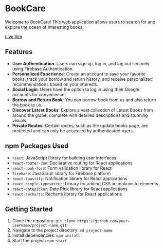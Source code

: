 # BookCare 

Welcome to BookCare! This web application allows users to search for and explore the ocean of interesting books.

[Live Site](https://library-management-syste-b1f31.web.app)

## Features

- **User Authentication**: Users can sign up, log in, and log out securely using Firebase Authentication.
- **Personalized Experience**: Create an account to save your favorite books, track your borrow and return history, and receive personalized recommendations based on your interests.
- **Social Login**: Users have the option to log in using their Google accounts for convenience.
- **Borrow and Return Book**: You can borrow book from us and also return the book to us.
- **Discover Latest Books**: Explore a vast collection of Latest Books from around the globe, complete with detailed descriptions and stunning visuals.
- **Private Routes**: Certain routes, such as the update books page, are protected and can only be accessed by authenticated users.


## npm Packages Used

- `react`: JavaScript library for building user interfaces
- `react-router-dom`: Declarative routing for React applications
- `react-hook-form`: Form validation library for React
- `firebase`: JavaScript library for Firebase platform
- `react-toastify`: Notification library for React applications
- `react-simple-typewriter`: Library for adding CSS animations to elements
- `react-datepicker`: Date Pick library for React applications
- `react-recharts`: Recharts library for React applications


## Getting Started
1. Clone the repository: `git clone https://github.com/your-username/project-name.git`
2. Navigate to the project directory: `cd project-name`
3. Install dependencies: `npm install`
4. Start the project: `npm start`

